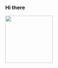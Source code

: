 ### Hi there

<img src="https://github.com/user-attachments/assets/87bcd125-a761-48ca-81b0-16e2b6718343" width="150" height="150" />

